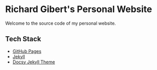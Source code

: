 # Richard Gibert's Personal Website

Welcome to the source code of my personal website.

## Tech Stack

- [GitHub Pages](https://pages.github.com/)
- [Jekyll](https://jekyllrb.com/)
- [Docsy Jekyll Theme](https://vsoch.github.io/docsy-jekyll/)
